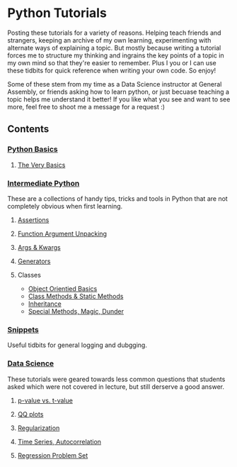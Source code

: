 # Python Tutorials 

Posting these tutorials for a variety of reasons. Helping teach friends and strangers, keeping an archive of my own learning, experimenting with alternate ways of explaining a topic. But mostly because writing a tutorial forces me to structure my thinking and ingrains the key points of a topic in my own mind so that they're easier to remember. Plus I you or I can use these tidbits for quick reference when writing your own code. So enjoy! 

Some of these stem from my time as a Data Science instructor at General Assembly, or friends asking how to learn python, or just becuase teaching a topic helps me understand it better! If you like what you see and want to see more, feel free to shoot me a message for a request :) 

## Contents 

### [Python Basics](python_basics)

1. [The Very Basics](python_basics.ipynb)

### [Intermediate Python](python_intermediate)

These are a collections of handy tips, tricks and tools in Python that are not completely obvious when first learning. 

1. [Assertions](python_intermediate/assert.ipynb)

2. [Function Argument Unpacking](python_intermediate/function_argument_unpacking.ipynb)

3. [Args & Kwargs](python_intermediate/args_kwargs.ipynb)

4. [Generators](python_intermediate/generators.ipynb)

5. Classes

    - [Object Orientied Basics](python_intermediate/classes.ipynb)
    - [Class Methods & Static Methods](python_intermediate/classmethods_staticmethods.ipynb)
    - [Inheritance](python_intermediate/inheritance.ipynb)
    - [Special Methods, Magic, Dunder](python_intermediate/special_methods_magic_dunder.ipynb)

### [Snippets](python_intermediate/snippets.ipynb)

Useful tidbits for general logging and dubgging. 
    
### [Data Science](data_science)

These tutorials were geared towards less common questions that students asked which were not covered in lecture, but still derserve a good answer. 

1. [p-value vs. t-value](data_science/tutorials/pVal_versus_tVal.ipynb)

2. [QQ plots](data_science/tutorials/QQ_plot.ipynb)

3. [Regularization](data_science/tutorials/Regularization.ipynb)

4. [Time Series, Autocorrelation](data_science/tutorials/time_series_autocorrelation.ipynb)

5. [Regression Problem Set](data_science/problem_sets/regression_problems.ipynb)
